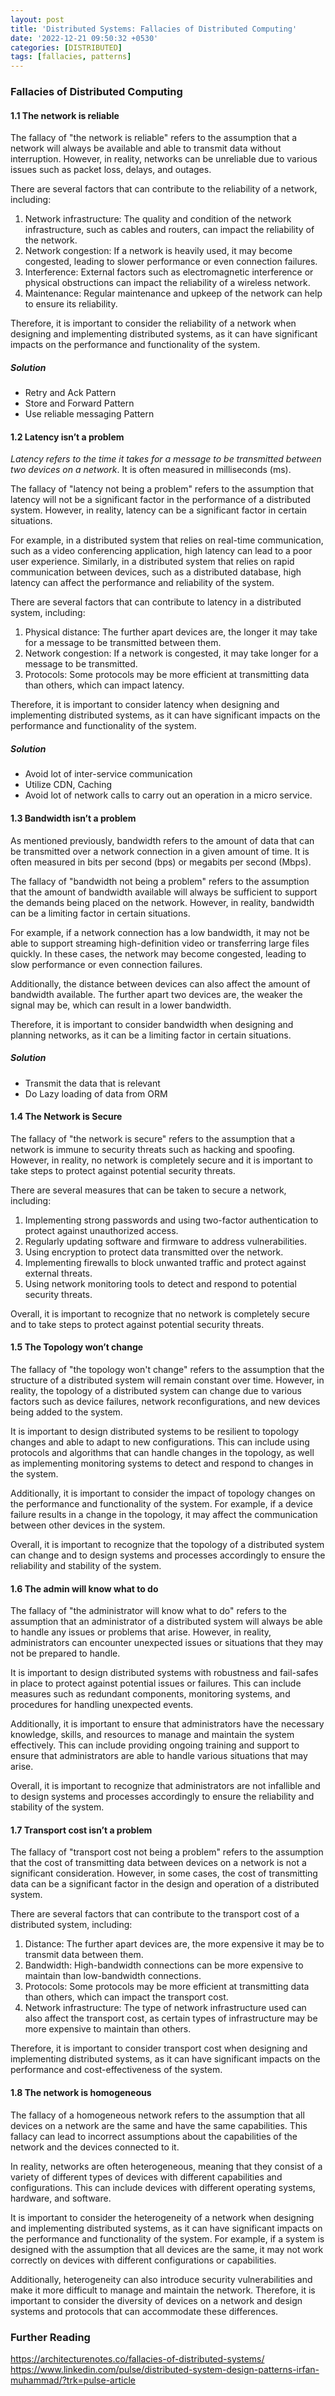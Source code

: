 ```yaml
---
layout: post
title: 'Distributed Systems: Fallacies of Distributed Computing'
date: '2022-12-21 09:50:32 +0530'
categories: [DISTRIBUTED]
tags: [fallacies, patterns]
---
```


### Fallacies of Distributed Computing

#### 1.1    The network is reliable

The fallacy of "the network is reliable" refers to the assumption that a network will always be available and able to transmit data without interruption. However, in reality, networks can be unreliable due to various issues such as packet loss, delays, and outages.

There are several factors that can contribute to the reliability of a network, including:

1. Network infrastructure: The quality and condition of the network infrastructure, such as cables and routers, can impact the reliability of the network.
2. Network congestion: If a network is heavily used, it may become congested, leading to slower performance or even connection failures.
3. Interference: External factors such as electromagnetic interference or physical obstructions can impact the reliability of a wireless network.
4. Maintenance: Regular maintenance and upkeep of the network can help to ensure its reliability.

Therefore, it is important to consider the reliability of a network when designing and implementing distributed systems, as it can have significant impacts on the performance and functionality of the system.

##### Solution

* Retry and Ack Pattern
* Store and Forward Pattern
* Use reliable messaging Pattern

#### 1.2    Latency isn’t a problem

*Latency refers to the time it takes for a message to be transmitted between two devices on a network*. It is often measured in milliseconds (ms).

The fallacy of "latency not being a problem" refers to the assumption that latency will not be a significant factor in the performance of a distributed system. However, in reality, latency can be a significant factor in certain situations.

For example, in a distributed system that relies on real-time communication, such as a video conferencing application, high latency can lead to a poor user experience. Similarly, in a distributed system that relies on rapid communication between devices, such as a distributed database, high latency can affect the performance and reliability of the system.

There are several factors that can contribute to latency in a distributed system, including:

1. Physical distance: The further apart devices are, the longer it may take for a message to be transmitted between them.
2. Network congestion: If a network is congested, it may take longer for a message to be transmitted.
3. Protocols: Some protocols may be more efficient at transmitting data than others, which can impact latency.

Therefore, it is important to consider latency when designing and implementing distributed systems, as it can have significant impacts on the performance and functionality of the system.

##### Solution

* Avoid lot of inter-service communication
* Utilize CDN, Caching
* Avoid lot of network calls to carry out an operation in a micro service.

#### 1.3    Bandwidth isn’t a problem

As mentioned previously, bandwidth refers to the amount of data that can be transmitted over a network connection in a given amount of time. It is often measured in bits per second (bps) or megabits per second (Mbps).

The fallacy of "bandwidth not being a problem" refers to the assumption that the amount of bandwidth available will always be sufficient to support the demands being placed on the network. However, in reality, bandwidth can be a limiting factor in certain situations.

For example, if a network connection has a low bandwidth, it may not be able to support streaming high-definition video or transferring large files quickly. In these cases, the network may become congested, leading to slow performance or even connection failures.

Additionally, the distance between devices can also affect the amount of bandwidth available. The further apart two devices are, the weaker the signal may be, which can result in a lower bandwidth.

Therefore, it is important to consider bandwidth when designing and planning networks, as it can be a limiting factor in certain situations.

##### Solution

* Transmit the data that is relevant 
* Do Lazy loading of data from ORM

#### 1.4    The Network is Secure

The fallacy of "the network is secure" refers to the assumption that a network is immune to security threats such as hacking and spoofing. However, in reality, no network is completely secure and it is important to take steps to protect against potential security threats.

There are several measures that can be taken to secure a network, including:

1. Implementing strong passwords and using two-factor authentication to protect against unauthorized access.
2. Regularly updating software and firmware to address vulnerabilities.
3. Using encryption to protect data transmitted over the network.
4. Implementing firewalls to block unwanted traffic and protect against external threats.
5. Using network monitoring tools to detect and respond to potential security threats.

Overall, it is important to recognize that no network is completely secure and to take steps to protect against potential security threats.

#### 1.5    The Topology won’t change

The fallacy of "the topology won't change" refers to the assumption that the structure of a distributed system will remain constant over time. However, in reality, the topology of a distributed system can change due to various factors such as device failures, network reconfigurations, and new devices being added to the system.

It is important to design distributed systems to be resilient to topology changes and able to adapt to new configurations. This can include using protocols and algorithms that can handle changes in the topology, as well as implementing monitoring systems to detect and respond to changes in the system.

Additionally, it is important to consider the impact of topology changes on the performance and functionality of the system. For example, if a device failure results in a change in the topology, it may affect the communication between other devices in the system.

Overall, it is important to recognize that the topology of a distributed system can change and to design systems and processes accordingly to ensure the reliability and stability of the system.

#### 1.6    The admin will know what to do

The fallacy of "the administrator will know what to do" refers to the assumption that an administrator of a distributed system will always be able to handle any issues or problems that arise. However, in reality, administrators can encounter unexpected issues or situations that they may not be prepared to handle.

It is important to design distributed systems with robustness and fail-safes in place to protect against potential issues or failures. This can include measures such as redundant components, monitoring systems, and procedures for handling unexpected events.

Additionally, it is important to ensure that administrators have the necessary knowledge, skills, and resources to manage and maintain the system effectively. This can include providing ongoing training and support to ensure that administrators are able to handle various situations that may arise.

Overall, it is important to recognize that administrators are not infallible and to design systems and processes accordingly to ensure the reliability and stability of the system.

#### 1.7    Transport cost isn’t a problem

The fallacy of "transport cost not being a problem" refers to the assumption that the cost of transmitting data between devices on a network is not a significant consideration. However, in some cases, the cost of transmitting data can be a significant factor in the design and operation of a distributed system.

There are several factors that can contribute to the transport cost of a distributed system, including:

1. Distance: The further apart devices are, the more expensive it may be to transmit data between them.
2. Bandwidth: High-bandwidth connections can be more expensive to maintain than low-bandwidth connections.
3. Protocols: Some protocols may be more efficient at transmitting data than others, which can impact the transport cost.
4. Network infrastructure: The type of network infrastructure used can also affect the transport cost, as certain types of infrastructure may be more expensive to maintain than others.

Therefore, it is important to consider transport cost when designing and implementing distributed systems, as it can have significant impacts on the performance and cost-effectiveness of the system.

#### 1.8    The network is homogeneous

The fallacy of a homogeneous network refers to the assumption that all devices on a network are the same and have the same capabilities. This fallacy can lead to incorrect assumptions about the capabilities of the network and the devices connected to it. 

In reality, networks are often heterogeneous, meaning that they consist of a variety of different types of devices with different capabilities and configurations. This can include devices with different operating systems, hardware, and software.

It is important to consider the heterogeneity of a network when designing and implementing distributed systems, as it can have significant impacts on the performance and functionality of the system. For example, if a system is designed with the assumption that all devices are the same, it may not work correctly on devices with different configurations or capabilities.

Additionally, heterogeneity can also introduce security vulnerabilities and make it more difficult to manage and maintain the network. Therefore, it is important to consider the diversity of devices on a network and design systems and protocols that can accommodate these differences.

### Further Reading

https://architecturenotes.co/fallacies-of-distributed-systems/
https://www.linkedin.com/pulse/distributed-system-design-patterns-irfan-muhammad/?trk=pulse-article